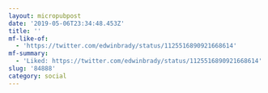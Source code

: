 ```yaml
---
layout: micropubpost
date: '2019-05-06T23:34:48.453Z'
title: ''
mf-like-of:
  - 'https://twitter.com/edwinbrady/status/1125516890921668614'
mf-summary:
  - 'Liked: https://twitter.com/edwinbrady/status/1125516890921668614'
slug: '84888'
category: social
---
```

